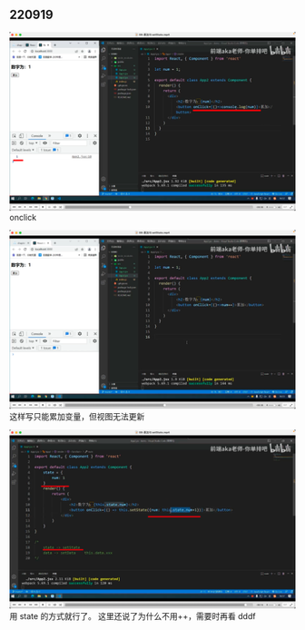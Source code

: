 ## 220919

![](./img/2022-09-19-17-56-21.png)  
onclick

![](./img/2022-09-19-18-23-59.png)  
这样写只能累加变量，但视图无法更新

![](./img/2022-09-19-18-26-46.png)  
用 state 的方式就行了。
这里还说了为什么不用++，需要时再看 dddf

